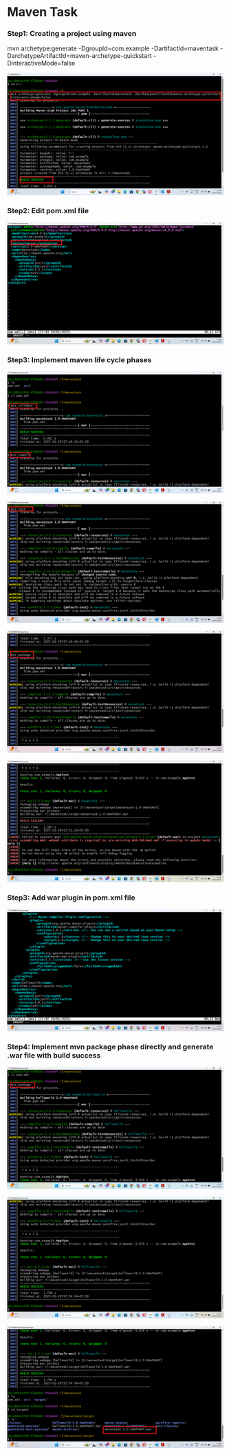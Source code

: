 # Maven Task

### Step1: Creating a project using maven

mvn archetype:generate -DgroupId=com.example -DartifactId=maventask -DarchetypeArtifactId=maven-archetype-quickstart -DinteractiveMode=false

![](maventaskimages/1.png)

### Step2: Edit pom.xml file

![](maventaskimages/2.png)

### Step3: Implement maven life cycle phases

![](maventaskimages/3.png)

![](maventaskimages/4.png)

![](maventaskimages/5.png)

![](maventaskimages/6.png)

### Step3: Add war plugin in pom.xml file

![](maventaskimages/7.png)
### Step4: Implement mvn package phase directly and generate .war file with build success

![](maventaskimages/8.png)

![](maventaskimages/9.png)

![](maventaskimages/10.png)

